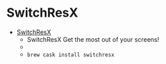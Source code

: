 # SwitchResX
- [SwitchResX](https://www.madrau.com/)
  -  SwitchResX Get the most out of your screens!
  - 
  - `brew cask install switchresx`
